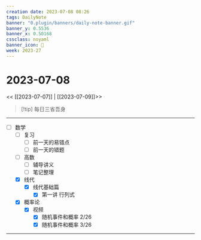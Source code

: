 ```yaml
---
creation date: 2023-07-08 08:26
tags: DailyNote
banner: "0.plugin/banners/daily-note-banner.gif"
banner_y: 0.5536
banner_x: 0.50168
cssclass: noyaml
banner_icon: 💌
week: 2023-27
---
```


# 2023-07-08

<< [[2023-07-07]] | [[2023-07-09]]>>


> [!tip] 每日三省吾身
> 

---

- [ ] 数学
	- [ ] 复习
		- [ ] 前一天的易错点
		- [ ] 前一天的错题
	- [ ] 高数
		- [ ] 辅导讲义
		- [ ] 笔记整理
	- [x] 线代
		- [x] 线代基础篇
			- [x] 第一讲 行列式
	- [x] 概率论
		- [x] 视频
			- [x] 随机事件和概率 2/26
			- [x] 随机事件和概率 3/26

---


